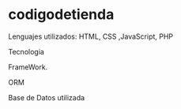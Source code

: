 # codigodetienda
 Lenguajes utilizados:
 HTML, CSS ,JavaScript, PHP

Tecnologia

FrameWork.

ORM

Base de Datos utilizada
